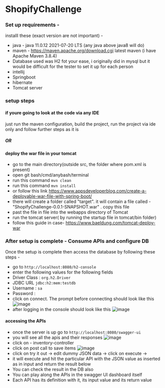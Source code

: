 # ShopifyChallenge

### Set up requirements -
installl these (exact version are not important) -
* java - java 11.0.12 2021-07-20 LTS (any java above java8 will do)
* maven - https://maven.apache.org/download.cgi latest maven (i have Apache Maven 3.8.4)
* Database used was H2 fot your ease, i originally did in mysql but it would be difficult for the tester to set it up for each person
* intellij
* Springboot 
* hibernate
* Tomcat server


### setup steps
#### if youre going to look at the code via any IDE
just run the maven configuration, build the project, run the project via ide only and follow further steps as it is 
##### OR
#### deploy the war file in your tomcat
* go to the main directory(outside src, the folder where pom.xml is present)
* open git bash/cmd/anybash/terminal
* run this command ``` mvn clean ```
* run this command ``` mvn install ```
* or follow this link https://www.appsdeveloperblog.com/create-a-deployable-war-file-with-spring-boot/ 
* there will create a folder called "target". it will contain a file called - "ShopifyChallenge-0.0.1-SNAPSHOT.war" . copy this file
* past the file in file into the webapps directory of Tomcat
* run the tomcat server( by running the startup file in tomcat/bin folder)
* follow this guide in case- https://www.baeldung.com/tomcat-deploy-war

### After setup is complete - Consume APIs and configure DB
Once the setup is complete then access the database by following these steps - 
* go to ``` http://localhost:8080/h2-console ```
* enter the following values for the following fields 
* Driver Class : ``` org.h2.Driver ```
* JDBC URL ``` jdbc:h2:mem:testdb ```
* Username : ``` sa ```
* Password : ``` ```
* click on connect. The prompt before connecting should look like this 
![image](https://user-images.githubusercontent.com/25602564/150241434-010c19aa-0250-419e-a3fe-ba4c616716c5.png)
* after logging in the console should look like this 
![image](https://user-images.githubusercontent.com/25602564/150241571-d488b2c7-8cd5-44d0-95c0-9684a915399a.png)

#### accessing the APIs
* once the server is up go to ``` http://localhost:8080/swagger-ui ```
* you will see all the apis and their responses 
![image](https://user-images.githubusercontent.com/25602564/150243500-cfe94923-1ea0-4f3e-8a83-28e23a40bb77.png)
* click on -  inventory-controller
* click on post call to save items 
![image](https://user-images.githubusercontent.com/25602564/150241927-d504d6bb-7498-4000-a0e7-215bdcad67de.png)
* click on try it out -> edit dummy JSON data -> click on execute -> 
* it will execute and hit the particular API with the JSON value as inserted as in input and return the result below
* You can check the result in the DB also 
* You can play along the APIs in the swagger UI dashboard itself 
* Each API has its definition with it, its input value and its return value






